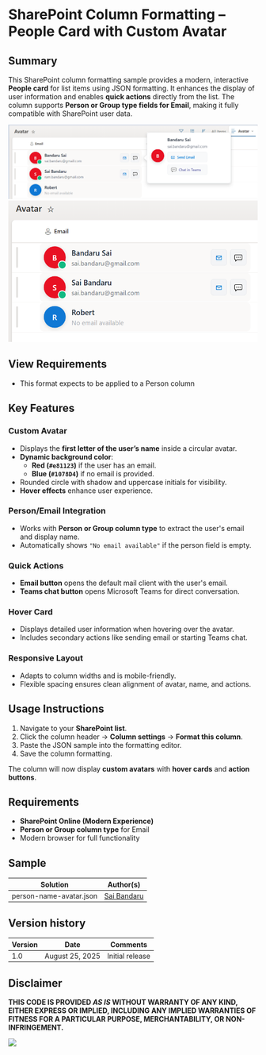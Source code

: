# SharePoint Column Formatting – People Card with Custom Avatar

## Summary

This SharePoint column formatting sample provides a modern, interactive **People card** for list items using JSON formatting. It enhances the display of user information and enables **quick actions** directly from the list. The column supports **Person or Group type fields for Email**, making it fully compatible with SharePoint user data.

![screenshot of the sample](./assets/screenshot.png)
![Screenshot2 of People Card](./assets/screenshot2.png)

## View Requirements

- This format expects to be applied to a Person column

## Key Features

### Custom Avatar
- Displays the **first letter of the user’s name** inside a circular avatar.
- **Dynamic background color**:
  - **Red (`#e81123`)** if the user has an email.
  - **Blue (`#1078D4`)** if no email is provided.
- Rounded circle with shadow and uppercase initials for visibility.
- **Hover effects** enhance user experience.

### Person/Email Integration
- Works with **Person or Group column type** to extract the user's email and display name.
- Automatically shows `"No email available"` if the person field is empty.

### Quick Actions
- **Email button** opens the default mail client with the user's email.
- **Teams chat button** opens Microsoft Teams for direct conversation.

### Hover Card
- Displays detailed user information when hovering over the avatar.
- Includes secondary actions like sending email or starting Teams chat.

### Responsive Layout
- Adapts to column widths and is mobile-friendly.
- Flexible spacing ensures clean alignment of avatar, name, and actions.

## Usage Instructions
1. Navigate to your **SharePoint list**.
2. Click the column header → **Column settings** → **Format this column**.
3. Paste the JSON sample into the formatting editor.
4. Save the column formatting.

The column will now display **custom avatars** with **hover cards** and **action buttons**.

## Requirements
- **SharePoint Online (Modern Experience)**
- **Person or Group column type** for Email
- Modern browser for full functionality

## Sample

Solution|Author(s)
--------|---------
person-name-avatar.json | [Sai Bandaru](https://github.com/saiiiiiii)

## Version history

| Version | Date | Comments |
|---------|------|---------|
| 1.0 | August 25, 2025 | Initial release |

## Disclaimer
**THIS CODE IS PROVIDED *AS IS* WITHOUT WARRANTY OF ANY KIND, EITHER EXPRESS OR IMPLIED, INCLUDING ANY IMPLIED WARRANTIES OF FITNESS FOR A PARTICULAR PURPOSE, MERCHANTABILITY, OR NON-INFRINGEMENT.**

<img src="https://pnptelemetry.azurewebsites.net/list-formatting/column-samples/person-name-avatar" />
